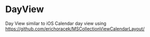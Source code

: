 # DayView
Day View similar to iOS Calendar day view using https://github.com/erichoracek/MSCollectionViewCalendarLayout/
